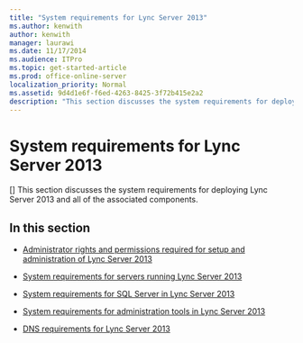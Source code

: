 ```yaml
---
title: "System requirements for Lync Server 2013"
ms.author: kenwith
author: kenwith
manager: laurawi
ms.date: 11/17/2014
ms.audience: ITPro
ms.topic: get-started-article
ms.prod: office-online-server
localization_priority: Normal
ms.assetid: 9d4d1e6f-f6ed-4263-8425-3f72b415e2a2
description: "This section discusses the system requirements for deploying Lync Server 2013 and all of the associated components."
---
```


# System requirements for Lync Server 2013
[]
This section discusses the system requirements for deploying Lync Server 2013 and all of the associated components.
  
## In this section

- [Administrator rights and permissions required for setup and administration of Lync Server 2013](administrator-rights-and-permissions-required-for-setup-and-administration.md)
    
- [System requirements for servers running Lync Server 2013](system-requirements-for-servers-running-lync-server-2013.md)
    
- [System requirements for SQL Server in Lync Server 2013](system-requirements-for-sql-server.md)
    
- [System requirements for administration tools in Lync Server 2013](system-requirements-for-administration-tools.md)
    
- [DNS requirements for Lync Server 2013](dns-requirements.md)
    

